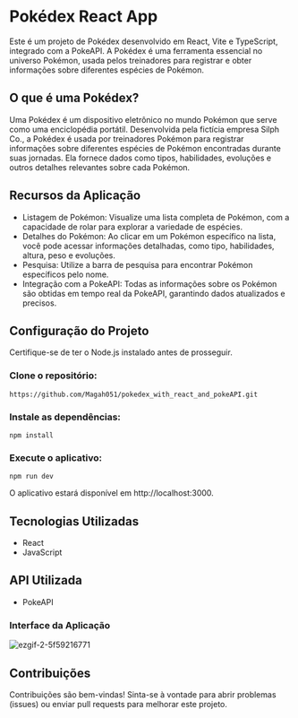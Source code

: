 # Pokédex React App
Este é um projeto de Pokédex desenvolvido em React, Vite e TypeScript, integrado com a PokeAPI. A Pokédex é uma ferramenta essencial no universo Pokémon, usada pelos treinadores para registrar e obter informações sobre diferentes espécies de Pokémon.

## O que é uma Pokédex?
Uma Pokédex é um dispositivo eletrônico no mundo Pokémon que serve como uma enciclopédia portátil. Desenvolvida pela fictícia empresa Silph Co., a Pokédex é usada por treinadores Pokémon para registrar informações sobre diferentes espécies de Pokémon encontradas durante suas jornadas. Ela fornece dados como tipos, habilidades, evoluções e outros detalhes relevantes sobre cada Pokémon.

## Recursos da Aplicação
- Listagem de Pokémon: Visualize uma lista completa de Pokémon, com a capacidade de rolar para explorar a variedade de espécies.
- Detalhes do Pokémon: Ao clicar em um Pokémon específico na lista, você pode acessar informações detalhadas, como tipo, habilidades, altura, peso e evoluções.
- Pesquisa: Utilize a barra de pesquisa para encontrar Pokémon específicos pelo nome.
- Integração com a PokeAPI: Todas as informações sobre os Pokémon são obtidas em tempo real da PokeAPI, garantindo dados atualizados e precisos.

## Configuração do Projeto
Certifique-se de ter o Node.js instalado antes de prosseguir.

### Clone o repositório:
`https://github.com/Magah051/pokedex_with_react_and_pokeAPI.git`

### Instale as dependências:

`npm install`

### Execute o aplicativo:

`npm run dev`

O aplicativo estará disponível em http://localhost:3000.

## Tecnologias Utilizadas

- React
- JavaScript
  
## API Utilizada
- PokeAPI

### Interface da Aplicação

![ezgif-2-5f59216771](https://github.com/Magah051/pokedex_with_react_and_vite/assets/31749933/c030d729-d0af-43e4-b4d9-95127b722a2c)

## Contribuições
Contribuições são bem-vindas! Sinta-se à vontade para abrir problemas (issues) ou enviar pull requests para melhorar este projeto.
